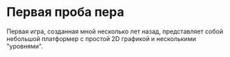 # Первая проба пера

Первая игра, созданная мной несколько лет назад, представляет собой небольшой платформер с простой 2D графикой и несколькими "уровнями".
